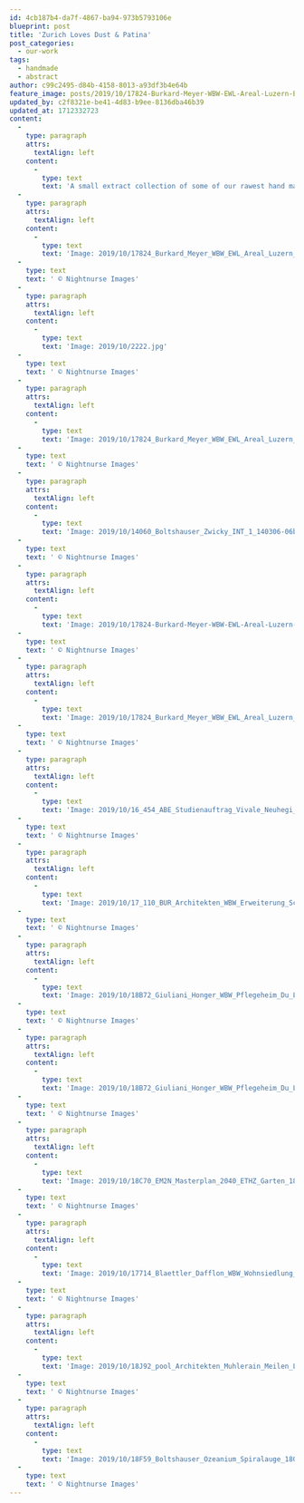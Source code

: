 ```yaml
---
id: 4cb187b4-da7f-4867-ba94-973b5793106e
blueprint: post
title: 'Zurich Loves Dust & Patina'
post_categories:
  - our-work
tags:
  - handmade
  - abstract
author: c99c2495-d84b-4158-8013-a93df3b4e64b
feature_image: posts/2019/10/17824-Burkard-Meyer-WBW-EWL-Areal-Luzern-EXT3-171121.jpg
updated_by: c2f8321e-be41-4d83-b9ee-8136dba46b39
updated_at: 1712332723
content:
  -
    type: paragraph
    attrs:
      textAlign: left
    content:
      -
        type: text
        text: 'A small extract collection of some of our rawest hand made images kissed by the reincarnation of the romantic period we call "Zurich loves dust & patina"... it`s what swiss architects love, well most of our clients at least.  And yes, your eyes are quite sharp :'
  -
    type: paragraph
    attrs:
      textAlign: left
    content:
      -
        type: text
        text: 'Image: 2019/10/17824_Burkard_Meyer_WBW_EWL_Areal_Luzern_EXT1_171121B-3a50f3479bf6-1.jpg'
  -
    type: text
    text: ' © Nightnurse Images'
  -
    type: paragraph
    attrs:
      textAlign: left
    content:
      -
        type: text
        text: 'Image: 2019/10/2222.jpg'
  -
    type: text
    text: ' © Nightnurse Images'
  -
    type: paragraph
    attrs:
      textAlign: left
    content:
      -
        type: text
        text: 'Image: 2019/10/17824_Burkard_Meyer_WBW_EWL_Areal_Luzern_EXT2_171121B-5c854e3fb84b-1.jpg'
  -
    type: text
    text: ' © Nightnurse Images'
  -
    type: paragraph
    attrs:
      textAlign: left
    content:
      -
        type: text
        text: 'Image: 2019/10/14060_Boltshauser_Zwicky_INT_1_140306-06bd34fced8e-4.jpg'
  -
    type: text
    text: ' © Nightnurse Images'
  -
    type: paragraph
    attrs:
      textAlign: left
    content:
      -
        type: text
        text: 'Image: 2019/10/17824-Burkard-Meyer-WBW-EWL-Areal-Luzern-EXT3-171121-1024x455.jpg'
  -
    type: text
    text: ' © Nightnurse Images'
  -
    type: paragraph
    attrs:
      textAlign: left
    content:
      -
        type: text
        text: 'Image: 2019/10/17824_Burkard_Meyer_WBW_EWL_Areal_Luzern_EXT4_171121B-efc56f2d7800-2.jpg'
  -
    type: text
    text: ' © Nightnurse Images'
  -
    type: paragraph
    attrs:
      textAlign: left
    content:
      -
        type: text
        text: 'Image: 2019/10/16_454_ABE_Studienauftrag_Vivale_Neuhegi_Winterthur_EXT_161110-57d2e6daa531-2.jpg'
  -
    type: text
    text: ' © Nightnurse Images'
  -
    type: paragraph
    attrs:
      textAlign: left
    content:
      -
        type: text
        text: 'Image: 2019/10/17_110_BUR_Architekten_WBW_Erweiterung_Schulhaus_Stagebuck_Dubendorf_FASSADE_170119-b80006bd9696-3.jpg'
  -
    type: text
    text: ' © Nightnurse Images'
  -
    type: paragraph
    attrs:
      textAlign: left
    content:
      -
        type: text
        text: 'Image: 2019/10/18B72_Giuliani_Honger_WBW_Pflegeheim_Du_Lac_St_Moritz_EXT_overlay_180328c-ea725979098d-2.jpg'
  -
    type: text
    text: ' © Nightnurse Images'
  -
    type: paragraph
    attrs:
      textAlign: left
    content:
      -
        type: text
        text: 'Image: 2019/10/18B72_Giuliani_Honger_WBW_Pflegeheim_Du_Lac_St_Moritz_INT_2_overlay_180328c-5ddeba6b8ce4-1.jpg'
  -
    type: text
    text: ' © Nightnurse Images'
  -
    type: paragraph
    attrs:
      textAlign: left
    content:
      -
        type: text
        text: 'Image: 2019/10/18C70_EM2N_Masterplan_2040_ETHZ_Garten_180528-a9234f847db3-3.jpg'
  -
    type: text
    text: ' © Nightnurse Images'
  -
    type: paragraph
    attrs:
      textAlign: left
    content:
      -
        type: text
        text: 'Image: 2019/10/17714_Blaettler_Dafflon_WBW_Wohnsiedlung_Hardau_LIVINGROOM_171205b-d767e291b29b-2.jpg'
  -
    type: text
    text: ' © Nightnurse Images'
  -
    type: paragraph
    attrs:
      textAlign: left
    content:
      -
        type: text
        text: 'Image: 2019/10/18J92_pool_Architekten_Muhlerain_Meilen_Living_190226-4fec64bb271d-2.jpg'
  -
    type: text
    text: ' © Nightnurse Images'
  -
    type: paragraph
    attrs:
      textAlign: left
    content:
      -
        type: text
        text: 'Image: 2019/10/18F59_Boltshauser_Ozeanium_Spiralauge_180807c-d8b2ae4fecff-2.jpg'
  -
    type: text
    text: ' © Nightnurse Images'
---
```

